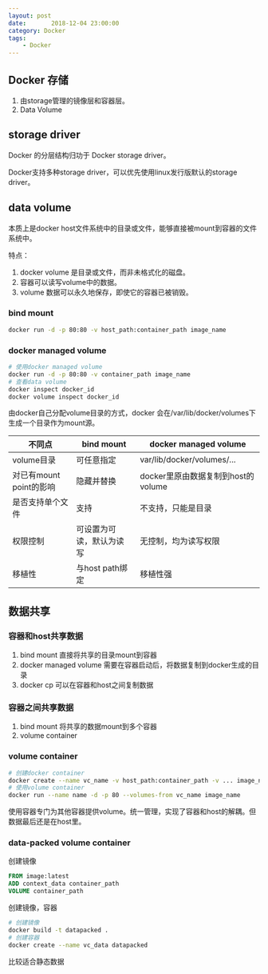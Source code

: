 ```yaml
---
layout: post
date:       2018-12-04 23:00:00
category: Docker
tags:
    - Docker
---
```



## Docker 存储

1. 由storage管理的镜像层和容器层。
2. Data Volume

## storage driver

Docker 的分层结构归功于 Docker storage driver。

Docker支持多种storage driver，可以优先使用linux发行版默认的storage driver。

## data volume

本质上是docker host文件系统中的目录或文件，能够直接被mount到容器的文件系统中。

特点：

1. docker volume 是目录或文件，而非未格式化的磁盘。
2. 容器可以读写volume中的数据。
3. volume 数据可以永久地保存，即使它的容器已被销毁。



### bind mount

```bash
docker run -d -p 80:80 -v host_path:container_path image_name
```

### docker managed volume

```bash
# 使用docker managed volume
docker run -d -p 80:80 -v container_path image_name
# 查看data volume
docker inspect docker_id
docker volume inspect docker_id
```

由docker自己分配volume目录的方式，docker 会在/var/lib/docker/volumes下生成一个目录作为mount源。

| 不同点                  | bind mount               | docker managed volume              |
| ----------------------- | ------------------------ | ---------------------------------- |
| volume目录              | 可任意指定               | var/lib/docker/volumes/...         |
| 对已有mount point的影响 | 隐藏并替换               | docker里原由数据复制到host的volume |
| 是否支持单个文件        | 支持                     | 不支持，只能是目录                 |
| 权限控制                | 可设置为可读，默认为读写 | 无控制，均为读写权限               |
| 移植性                  | 与host path绑定          | 移植性强                           |

## 数据共享

### 容器和host共享数据

1. bind mount 直接将共享的目录mount到容器
2. docker managed volume 需要在容器启动后，将数据复制到docker生成的目录
3. docker cp 可以在容器和host之间复制数据

### 容器之间共享数据

1. bind mount 将共享的数据mount到多个容器
2. volume container

### volume container

```bash
# 创建docker container
docker create --name vc_name -v host_path:container_path -v ... image_name
# 使用volume container
docker run --name name -d -p 80 --volumes-from vc_name image_name
```

使用容器专门为其他容器提供volume。统一管理，实现了容器和host的解耦。但数据最后还是在host里。

### data-packed volume container

创建镜像

```dockerfile
FROM image:latest
ADD context_data container_path
VOLUME container_path
```

创建镜像，容器

```bash
# 创建镜像
docker build -t datapacked .
# 创建容器
docker create --name vc_data datapacked
```

比较适合静态数据